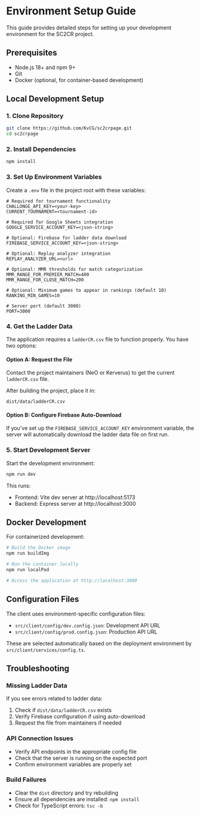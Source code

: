 # Environment Setup Guide

This guide provides detailed steps for setting up your development environment for the SC2CR project.

## Prerequisites

- Node.js 18+ and npm 9+
- Git
- Docker (optional, for container-based development)

## Local Development Setup

### 1. Clone Repository

```bash
git clone https://github.com/KvCG/sc2crpage.git
cd sc2crpage
```

### 2. Install Dependencies

```bash
npm install
```

### 3. Set Up Environment Variables

Create a `.env` file in the project root with these variables:

```
# Required for tournament functionality
CHALLONGE_API_KEY=<your-key>
CURRENT_TOURNAMENT=<tournament-id>

# Required for Google Sheets integration
GOOGLE_SERVICE_ACCOUNT_KEY=<json-string>

# Optional: Firebase for ladder data download
FIREBASE_SERVICE_ACCOUNT_KEY=<json-string>

# Optional: Replay analyzer integration
REPLAY_ANALYZER_URL=<url>

# Optional: MMR thresholds for match categorization
MMR_RANGE_FOR_PREMIER_MATCH=400
MMR_RANGE_FOR_CLOSE_MATCH=200

# Optional: Minimum games to appear in rankings (default 10)
RANKING_MIN_GAMES=10

# Server port (default 3000)
PORT=3000
```

### 4. Get the Ladder Data

The application requires a `ladderCR.csv` file to function properly. You have two options:

#### Option A: Request the File

Contact the project maintainers (NeO or Kerverus) to get the current `ladderCR.csv` file.

After building the project, place it in:
```
dist/data/ladderCR.csv
```

#### Option B: Configure Firebase Auto-Download

If you've set up the `FIREBASE_SERVICE_ACCOUNT_KEY` environment variable, the server will automatically download the ladder data file on first run.

### 5. Start Development Server

Start the development environment:

```bash
npm run dev
```

This runs:
- Frontend: Vite dev server at http://localhost:5173
- Backend: Express server at http://localhost:3000

## Docker Development

For containerized development:

```bash
# Build the Docker image
npm run buildImg

# Run the container locally
npm run localPod

# Access the application at http://localhost:3000
```

## Configuration Files

The client uses environment-specific configuration files:

- `src/client/config/dev.config.json`: Development API URL
- `src/client/config/prod.config.json`: Production API URL

These are selected automatically based on the deployment environment by `src/client/services/config.ts`.

## Troubleshooting

### Missing Ladder Data

If you see errors related to ladder data:

1. Check if `dist/data/ladderCR.csv` exists
2. Verify Firebase configuration if using auto-download
3. Request the file from maintainers if needed

### API Connection Issues

- Verify API endpoints in the appropriate config file
- Check that the server is running on the expected port
- Confirm environment variables are properly set

### Build Failures

- Clear the `dist` directory and try rebuilding
- Ensure all dependencies are installed: `npm install`
- Check for TypeScript errors: `tsc -b`